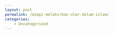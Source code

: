 ```yaml
---
layout: post
permalink: /mimpi-melahirkan-ular-dalam-islam/
categories:
    - Uncategorized
---
```


